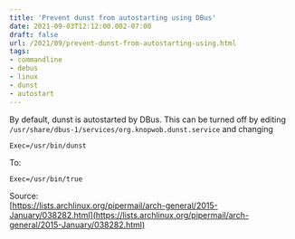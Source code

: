 ```yaml
---
title: 'Prevent dunst from autostarting using DBus'
date: 2021-09-03T12:12:00.002-07:00
draft: false
url: /2021/09/prevent-dunst-from-autostarting-using.html
tags: 
- commandline
- debus
- linux
- dunst
- autostart
---
```


By default, dunst is autostarted by DBus. This can be turned off by editing `/usr/share/dbus-1/services/org.knopwob.dunst.service` and changing

```
Exec=/usr/bin/dunst
```

To:

```
Exec=/usr/bin/true
```

Source:  
[https://lists.archlinux.org/pipermail/arch-general/2015-January/038282.html](https://lists.archlinux.org/pipermail/arch-general/2015-January/038282.html)